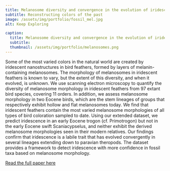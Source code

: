 ```yaml
---
title: Melanosome diversity and convergence in the evolution of iridescent avian feathers
subtitle: Reconstructing colors of the past
image: /assets/img/portfolio/fossil_mel.jpg
alt: Keep Exploring

caption:
  title: Melanosome diversity and convergence in the evolution of iridescent avian feathers
  subtitle: 
  thumbnail: /assets/img/portfolio/melanosomes.png
---
```

Some of the most varied colors in the natural world are created by iridescent nanostructures in bird feathers, formed by layers of melanin-containing melanosomes. The morphology of melanosomes in iridescent feathers is known to vary, but the extent of this diversity, and when it evolved, is unknown. We use scanning electron microscopy to quantify the diversity of melanosome morphology in iridescent feathers from 97 extant bird species, covering 11 orders. In addition, we assess melanosome morphology in two Eocene birds, which are the stem lineages of groups that respectively exhibit hollow and flat melanosomes today. We find that iridescent feathers contain the most varied melanosome morphologies of all types of bird coloration sampled to date. Using our extended dataset, we predict iridescence in an early Eocene trogon (cf. Primotrogon) but not in the early Eocene swift Scaniacypselus, and neither exhibit the derived melanosome morphologies seen in their modern relatives. Our findings confirm that iridescence is a labile trait that has evolved convergently in several lineages extending down to paravian theropods. The dataset provides a framework to detect iridescence with more confidence in fossil taxa based on melanosome morphology.

[Read the full paper here](https://doi-org.ezproxy.princeton.edu/10.1111/evo.13641)

